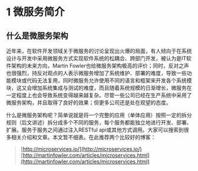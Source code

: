 # 1 微服务简介

## 什么是微服务架构

近年来，在软件开发领域关于微服务的讨论呈现出火爆的局面，有人倾向于在系统设计与开发中采用微服务方式实现软件系统的松耦合、跨部门开发，被认为是IT软件架构的未来方向，Martin Fowler也给微服务架构极高的评价；同时，反对之声也很强烈，持反对观点的人表示微服务增加了系统维护、部署的难度，导致一些功能模块或代码无法复用，同时微服务允许使用不同的语言和框架来开发各个系统模块，这又会增加系统集成与测试的难度，而且随着系统规模的日渐增长，微服务在一定程度上也会导致系统变得越来越复杂。尽管一些公司已经在生产系统中采用了微服务架构，并且取得了良好的效果；但更多公司还是处在观望的态度。

什么是微服务架构呢？简单说就是将一个完整的应用（单体应用）按照一定的拆分规则（后文讲述）拆分成多个不同的服务，每个服务都能独立地进行开发、部署、扩展。服务于服务之间通过注入RESTful api或其他方式调用。大家可以搜索到很多相关介绍和文章。本文暂不细表。在此推荐两个比较好的博客：

>[http://microservices.io/](http://microservices.io/)
>[http://martinfowler.com/articles/microservices.html](http://martinfowler.com/articles/microservices.html)

